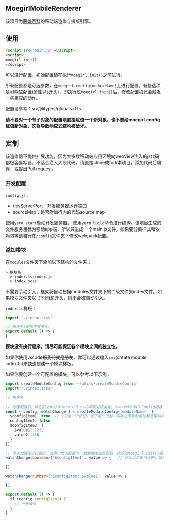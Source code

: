 ## MoegirlMobileRenderer

该项目为[萌娘百科](https://zh.moegirl.org.cn/Mainpage)的移动端渲染与排版引擎。

## 使用

``` html
<script src="main.js"></script>
<script>
moegirl.init()
</script>
```

可以进行配置，初始配置请在执行`moegirl.init()`之前进行。

所有配置都是可选参数，在`moegirl.config[moduleName]`上进行配置。有些选项是可响应配置(属性以`$`开头)，即执行过`moegirl.init()`后，修改配置项还会触发一些相应的动作。

配置请参考：src/@types/globals.d.ts

**请不要对一个有子对象的配置项直接赋值一个新对象，也不要给moegirl.config赋值新对象，这将导致响应式结构被破坏。**

## 定制

该渲染器不提供扩展功能，因为大多数移动端应用环境向webView注入的js代码都很容易写错，不适合注入大段代码。请直接clone或fork本项目，添加代码后编译，或提出Pull request。

### 开发配置

`config.js`：
- devServerPort：开发服务器运行端口
- sourceMap：是否附加行内的代码source map

使用`yarn start`启动开发服务器。
使用`yarn build`命令进行编译。该项目生成的文件服务目标为移动app端，所以只生成一个main.js文件。如果要分离样式和依赖包等请自行在`/config`文件夹下修改webpack配置。

### 添加模块

在`modules`文件夹下添加以下结构的文件夹：
```
> 模块名
  > index.ts/index.js
  > index.scss
```

不需要手动引入，框架将自动扫描modules文件夹下的二级文件夹index文件。如果模块文件夹以`_`(下划线)开头，则不会被自动引入。

`index.ts`样板：
``` ts
import './index.scss'

// 模块名(使用中文书写)
export default () => {
}

```

**模块没有执行顺序，请尽可能保证各个模块之间的独立性。**

如果你使用vscode<del>那我们就是朋友</del>，你可以通过输入`cmi`(create module index.ts)来快速创建一个模块样板。

如果你要创建一个可配置的模块，可以参考以下示例：

``` ts
import createModuleConfig from '~/utils/createModuleConfig'
import './index.scss'

// 模块名

// 创建配置后，请在@types/globals.d.ts中声明对应类型，createModuleConfig函数会关联globals.d.ts中声明的模块及其类型
const { config, watchChange } = createModuleConfig('moduleName', {
  $configItem1: true  // $只是一个标记，便于用户识别，实际上所有的属性都是可响应(监听)的 
  configItem2: false
  $configItem3: {
    $value1: 123,
    value2: 456
  }
})

// 可以对属性进行监听，当用户修改配置时，就会触发这些函数，执行过moegirl.init()后生效
watchChange<boolean>('$configItem1', value => {   // 传入泛型是可选的，如果不传value将是any类型

})

watchChange<number>('$configItem3.$value1', value => {

})

export default () => {
  if (config.configItem1) {
    // 一些操作
  }
}
```







